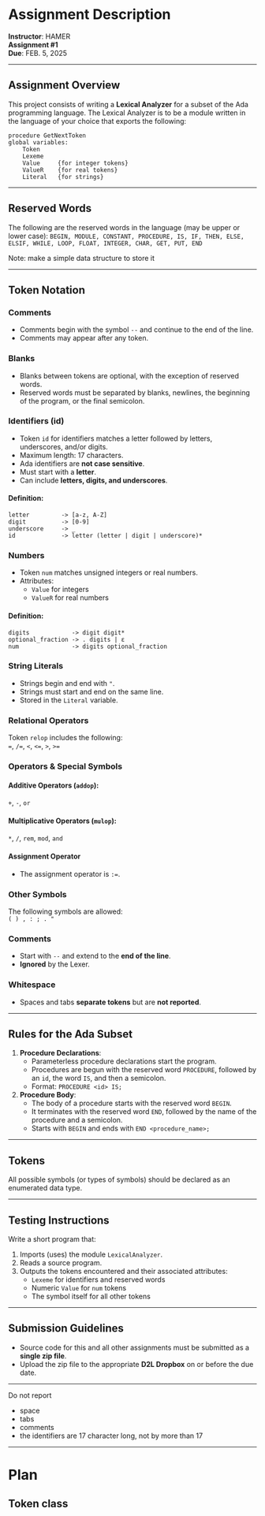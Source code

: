 # Assignment Description
**Instructor**: HAMER  
**Assignment #1**  
**Due**: FEB. 5, 2025

---
## Assignment Overview
This project consists of writing a **Lexical Analyzer** for a subset of the Ada programming language. The Lexical Analyzer is to be a module written in the language of your choice that exports the following:

```plaintext
procedure GetNextToken
global variables:
    Token
    Lexeme
    Value     {for integer tokens}
    ValueR    {for real tokens}
    Literal   {for strings}
````

---

## Reserved Words

The following are the reserved words in the language (may be upper or lower case):
`BEGIN, MODULE, CONSTANT, PROCEDURE, IS, IF, THEN, ELSE, ELSIF, WHILE, LOOP, FLOAT, INTEGER, CHAR, GET, PUT, END`

Note: make a simple data structure to store it

---

## Token Notation

### Comments
- Comments begin with the symbol `--` and continue to the end of the line.
- Comments may appear after any token.

### Blanks
- Blanks between tokens are optional, with the exception of reserved words.
- Reserved words must be separated by blanks, newlines, the beginning of the program, or the final semicolon.

### Identifiers (id)
- Token `id` for identifiers matches a letter followed by letters, underscores, and/or digits.
- Maximum length: 17 characters.
- Ada identifiers are **not case sensitive**.
- Must start with a **letter**.
- Can include **letters, digits, and underscores**.
#### Definition:
```plaintext
letter         -> [a-z, A-Z]
digit          -> [0-9]
underscore     -> _
id             -> letter (letter | digit | underscore)*
```

### Numbers
- Token `num` matches unsigned integers or real numbers.
- Attributes:
    - `Value` for integers
    - `ValueR` for real numbers

#### Definition:
```plaintext
digits            -> digit digit*
optional_fraction -> . digits | ε
num               -> digits optional_fraction
```

### String Literals
- Strings begin and end with `"`.
- Strings must start and end on the same line.
- Stored in the `Literal` variable.

### Relational Operators
Token `relop` includes the following:  
`=`, `/=`, `<`, `<=`, `>`, `>=`

### Operators & Special Symbols

#### Additive Operators (`addop`):
`+`, `-`, `or`
#### Multiplicative Operators (`mulop`):
`*`, `/`, `rem`, `mod`, `and`
#### Assignment Operator
- The assignment operator is `:=`.

### Other Symbols
The following symbols are allowed:  
`( ) , : ; . "`

### Comments
- Start with `--` and extend to the **end of the line**.
- **Ignored** by the Lexer.

### Whitespace
- Spaces and tabs **separate tokens** but are **not reported**.

---

## Rules for the Ada Subset
1. **Procedure Declarations**:
    - Parameterless procedure declarations start the program.
    - Procedures are begun with the reserved word `PROCEDURE`, followed by an `id`, the word `IS`, and then a semicolon.
    - Format: `PROCEDURE <id> IS;`
2. **Procedure Body**:
    - The body of a procedure starts with the reserved word `BEGIN`.
    - It terminates with the reserved word `END`, followed by the name of the procedure and a semicolon.
    - Starts with `BEGIN` and ends with `END <procedure_name>;`

---
## Tokens
All possible symbols (or types of symbols) should be declared as an enumerated data type.

---

## Testing Instructions
Write a short program that:
1. Imports (uses) the module `LexicalAnalyzer`.
2. Reads a source program.
3. Outputs the tokens encountered and their associated attributes:
    - `Lexeme` for identifiers and reserved words
    - Numeric `Value` for `num` tokens
    - The symbol itself for all other tokens
---
## Submission Guidelines
- Source code for this and all other assignments must be submitted as a **single zip file**.
- Upload the zip file to the appropriate **D2L Dropbox** on or before the due date.

---
Do not report
- space
- tabs
- comments
- the identifiers are 17 character long, not by more than 17


---
# Plan

Token class
- 